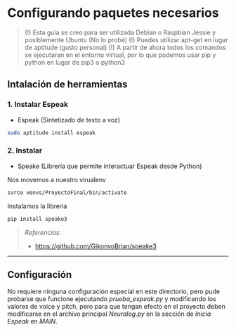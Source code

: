 # Configurando paquetes necesarios 

> (!) Esta guía se creo para ser utilizada Debian o Raspbian Jessie y posiblemente Ubuntu (No lo probé)
> (!) Puedes utilizar apt-get en lugar de aptitude (gusto personal)
> (!) A partir de ahora todos los comandos se ejecutaran en el entorno virtual, por lo que podemos usar pip y python en lugar de pip3 o python3

## Intalación de herramientas

### 1. Instalar Espeak

- Espeak (Sintetizado de texto a voz)

```bash
sudo aptitude install espeak
```

### 2. Instalar 

- Speake (Librería que permite interactuar Espeak desde Python)

Nos movemos a nuestro virualenv
```bash
surce venvs/ProyectoFinal/bin/activate
```

Instalamos la libreria
```bash
pip install speake3
```

> *Referencias:*
> - https://github.com/GikonyoBrian/speake3

------------------------------------------------------------------------------------------------------------------

## Configuración

No requiere ninguna configuración especial en este directorio, pero pude probarse que funcione ejecutando *prueba_espeak.py* y modificando
los valores de voice y pitch, pero para que tengan efecto en el proyecto deben modificarse en el archivo principal *Neuralog.py* en la
sección de *Inicia Espeak* en *MAIN*.
